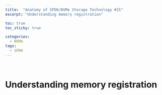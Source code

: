 ```yaml
---
title:  "Anatomy of SPDK/NVMe Storage Technology #15"
excerpt: "Understanding memory registration"

toc: true
toc_sticky: true

categories:
  - NVMe
tags:
  - SPDK
---
```


<br>

# Understanding memory registration

